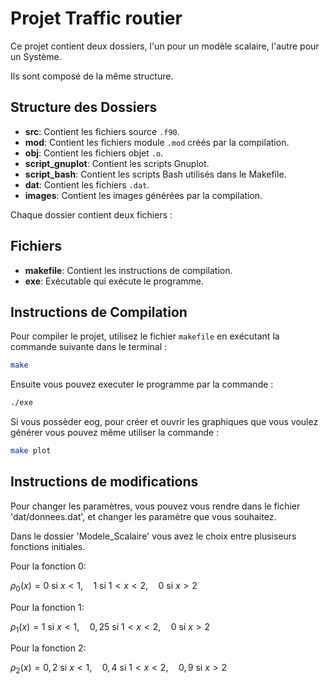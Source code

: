 # Projet Traffic routier

Ce projet contient deux dossiers, l'un pour un modèle scalaire, l'autre pour un Système.

Ils sont composé de la même structure.

## Structure des Dossiers

   - **src**: Contient les fichiers source `.f90`.
   - **mod**: Contient les fichiers module `.mod` créés par la compilation.
   - **obj**: Contient les fichiers objet `.o`.
   - **script_gnuplot**: Contient les scripts Gnuplot.
   - **script_bash**: Contient les scripts Bash utilisés dans le Makefile.
   - **dat**: Contient les fichiers `.dat`.
   - **images**: Contient les images générées par la compilation.

Chaque dossier contient deux fichiers :
## Fichiers

- **makefile**: Contient les instructions de compilation.
- **exe**: Exécutable qui exécute le programme.

## Instructions de Compilation

Pour compiler le projet, utilisez le fichier `makefile` en exécutant la commande suivante dans le terminal :

```bash
make
```
Ensuite vous pouvez executer le programme par la commande :
```bash
./exe
```
Si vous possèder eog, pour créer et ouvrir les graphiques que vous voulez générer vous pouvez même utiliser la commande :
```bash
make plot
```

## Instructions de modifications

Pour changer les paramètres, vous pouvez vous rendre dans le fichier 'dat/donnees.dat', et changer les paramètre que vous souhaitez.

Dans le dossier 'Modele\_Scalaire' vous avez le choix entre plusiseurs fonctions initiales.

Pour la fonction 0:

$\rho_0(x) = 0 \text{ si } x<1, \quad 1 \text{ si } 1\lt x\lt 2,\quad 0 \text{ si } x>2$

Pour la fonction 1:

$\rho_1(x) = 1 \text{ si } x<1, \quad 0,25 \text{ si } 1\lt x\lt 2,\quad 0 \text{ si } x>2$

Pour la fonction 2:

$\rho_2(x) = 0,2 \text{ si } x<1, \quad 0,4 \text{ si } 1\lt x\lt 2,\quad 0,9 \text{ si } x>2$

